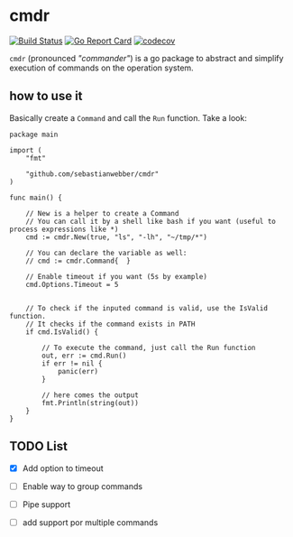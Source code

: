# cmdr
[![Build Status](https://travis-ci.org/sebastianwebber/cmdr.svg?branch=master)](https://travis-ci.org/sebastianwebber/cmdr) [![Go Report Card](https://goreportcard.com/badge/github.com/sebastianwebber/cmdr)](https://goreportcard.com/report/github.com/sebastianwebber/cmdr) [![codecov](https://codecov.io/gh/sebastianwebber/cmdr/branch/master/graph/badge.svg)](https://codecov.io/gh/sebastianwebber/cmdr) 


`cmdr` (pronounced  _"commander"_) is a go package to abstract and simplify execution of commands on the operation system. 

## how to use it

Basically create a `Command` and call the `Run` function. Take a look:

```golang
package main

import (
    "fmt"

    "github.com/sebastianwebber/cmdr"
)

func main() {
    
    // New is a helper to create a Command
    // You can call it by a shell like bash if you want (useful to process expressions like *)
    cmd := cmdr.New(true, "ls", "-lh", "~/tmp/*")
    
    // You can declare the variable as well:
    // cmd := cmdr.Command{  }

    // Enable timeout if you want (5s by example)
    cmd.Options.Timeout = 5


    // To check if the inputed command is valid, use the IsValid function.
    // It checks if the command exists in PATH
    if cmd.IsValid() {

        // To execute the command, just call the Run function
        out, err := cmd.Run()
        if err != nil {
            panic(err)
        }
        
        // here comes the output
        fmt.Println(string(out))
    }
}
```


## TODO List

- [x] Add option to timeout
- [ ] Enable way to group commands
- [ ] Pipe support
- [ ] add support por multiple commands


